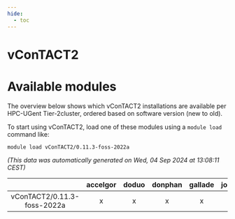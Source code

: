 ```yaml
---
hide:
  - toc
---
```


vConTACT2
=========

# Available modules


The overview below shows which vConTACT2 installations are available per HPC-UGent Tier-2cluster, ordered based on software version (new to old).

To start using vConTACT2, load one of these modules using a `module load` command like:

```shell
module load vConTACT2/0.11.3-foss-2022a
```

*(This data was automatically generated on Wed, 04 Sep 2024 at 13:08:11 CEST)*  

| |accelgor|doduo|donphan|gallade|joltik|shinx|skitty|
| :---: | :---: | :---: | :---: | :---: | :---: | :---: | :---: |
|vConTACT2/0.11.3-foss-2022a|x|x|x|x|x|-|x|
